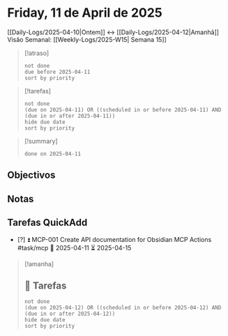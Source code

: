 # Friday, 11 de April de 2025
[[Daily-Logs/2025-04-10|Ontem]]  <-> [[Daily-Logs/2025-04-12|Amanhã]]
Visão Semanal: [[Weekly-Logs/2025-W15| Semana 15]]


> [!atraso]
> ```tasks
> not done
> due before 2025-04-11
> sort by priority
> ```

> [!tarefas]
>```tasks
>not done
>(due on 2025-04-11) OR ((scheduled in or before 2025-04-11) AND (due in or after 2025-04-11))
>hide due date
>sort by priority
>```

> [!summary]
> ```tasks
> done on 2025-04-11
> ```


## Objectivos



## Notas



## Tarefas QuickAdd

- [?] ⏫ MCP-001 Create API documentation for Obsidian MCP Actions #task/mcp 📅 2025-04-11 ⏳ 2025-04-15



> [!amanha]
>
> ## 💼 Tarefas
>
>```tasks
>not done
>(due on 2025-04-12) OR ((scheduled in or before 2025-04-12) AND (due in or after 2025-04-12))
>hide due date
>sort by priority
>```

